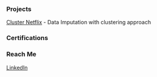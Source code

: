 ### Projects
[Cluster Netflix](https://github.com/pr-rithwik/cluster_netflix) - Data Imputation with clustering approach

### Certifications

### Reach Me
[LinkedIn](https://www.linkedin.com/in/ratan-rithwik/)
